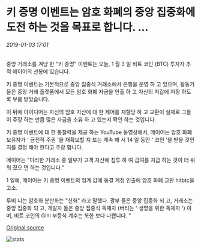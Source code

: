 # 키 증명 이벤트는 암호 화폐의 중앙 집중화에 도전 하는 것을 목표로 합니다. ...

###### 2019-01-03 17:01

중앙 거래소를 겨냥 한 "키 증명" 이벤트는 오늘, 1 월 3 일 비트 코인 (BTC) 투자자 추적 메이어의 선봉에 있습니다.

키 증명 이벤트는 기본적으로 중앙 집중식 거래소에서 은행을 운영 하 고 있으며, 활동가 들은 중앙 거래 플랫폼에서 모든 암호 화폐 자금을 인출 하 고 자신의 지갑에 저장 하도록 부름 받았습니다.

이 뒤에 아이디어는 자신의 암호 자산에 대 한 제어를 재할당 하 고 교환이 실제로 그들이 주장 하는 만큼 많은 자금을 소유 하 고 있는지 확인 하는 것입니다.

키 증명 이벤트에 대 한 통찰력을 제공 하는 YouTube 동영상에서, 메이어는 암호 화폐 보유자가 ' 금전적 주권 '을 재확보할 지 또는 계속 해 서 14 일 동안 ' 코인 '을 받을 것인지를 결정 해야 한다고 주장 합니다.

메이어는 "이러한 거래소 중 일부가 고객 자산에 침투 하 여 급여를 지급 하는 것이 더 쉬워 졌으 면 하는 것입니다."

1 일에, 메이어는 키 증명 이벤트의 임계 값에 동결 계정 인출에 암호 화폐 교환 hitbtc을 고소.

루비 니는 암호화 분산화는 "신화" 라고 말했다. 광부 들은 중앙 집중화 되 고, 거래소는 중앙 집중화 되 고, 개발자 들은 중앙 집중식 독재자 (버티는 ' 생명을 위한 독재자 ') 이며, 비트 코인의 Gini 부등식 계수는 북한 보다 나쁩니다. "

[Original source](https://cointelegraph.com/news/proof-of-keys-event-aims-to-challenge-perceived-centralization-of-cryptocurrencies)

![stats](https://c.statcounter.com/11760860/0/a89fa40b/1/ "stats")